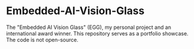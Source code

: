 # Embedded-AI-Vision-Glass
The "Embedded AI Vision Glass" (EGG), my personal project and an international award winner. This repository serves as a portfolio showcase. The code is not open-source.
